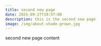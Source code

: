```yaml
---
title: second new page
date: 2025-09-27T19:57:00
description: this is the second new page
image: /img/about-shade-grown.jpg
---
```

second new page content
